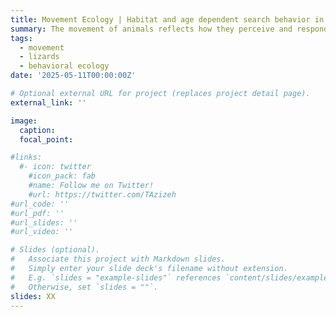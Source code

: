 ```yaml
---
title: Movement Ecology | Habitat and age dependent search behavior in Colorado lizards
summary: The movement of animals reflects how they perceive and respond to variation in their environment. Movement can be integral to activities such as foraging, breeding, dispersal, and migration. An appreciation of movement across spatial and temporal scales can also lead to an increased understanding of ecological processes that affect animals. We compared movement and space use patterns of foraging adult and juvenile Colorado checkered whiptails (Aspidoscelis neotesselatus) in different habitat types.
tags:
  - movement
  - lizards
  - behavioral ecology
date: '2025-05-11T00:00:00Z'

# Optional external URL for project (replaces project detail page).
external_link: ''

image:
  caption: 
  focal_point:

#links:
  #- icon: twitter
    #icon_pack: fab
    #name: Follow me on Twitter!
    #url: https://twitter.com/TAzizeh
#url_code: ''
#url_pdf: ''
#url_slides: ''
#url_video: ''

# Slides (optional).
#   Associate this project with Markdown slides.
#   Simply enter your slide deck's filename without extension.
#   E.g. `slides = "example-slides"` references `content/slides/example-slides.md`.
#   Otherwise, set `slides = ""`.
slides: XX
---
```


